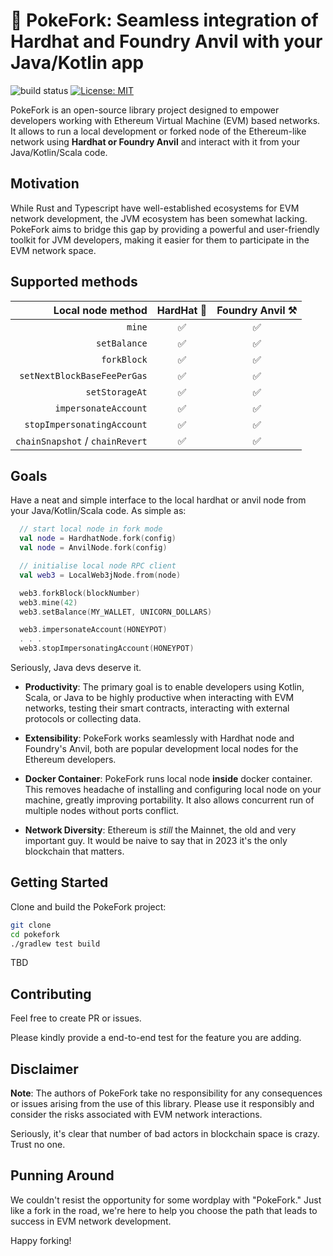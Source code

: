 # 🍴 PokeFork: Seamless integration of Hardhat and Foundry Anvil with your Java/Kotlin app

![build status](https://github.com/ruXlab/pokefork/actions/workflows/tests.yml/badge.svg)
[![License: MIT](https://img.shields.io/badge/License-MIT-yellow.svg)](https://opensource.org/licenses/MIT)



PokeFork is an open-source library project designed to empower
developers working with Ethereum Virtual Machine (EVM) based networks.
It allows to run a local development or forked node of the Ethereum-like network 
using **Hardhat or Foundry Anvil** and interact with it from your Java/Kotlin/Scala code.

## Motivation

While Rust and Typescript have well-established ecosystems for
EVM network development, the JVM ecosystem has been somewhat lacking.
PokeFork aims to bridge this gap by providing a powerful and
user-friendly toolkit for JVM developers, making it easier for them
to participate in the EVM network space.

## Supported methods

|               Local node method | HardHat 👷 | Foundry Anvil ⚒️ |
|--------------------------------:|:----------:|:----------------:|
|                          `mine` |     ✅      |        ✅         |
|                    `setBalance` |     ✅      |        ✅         |
|                     `forkBlock` |     ✅      |        ✅         |
|     `setNextBlockBaseFeePerGas` |     ✅      |        ✅         |
|                  `setStorageAt` |     ✅      |        ✅         |
|            `impersonateAccount` |     ✅      |        ✅         |
|      `stopImpersonatingAccount` |     ✅      |        ✅         |
| `chainSnapshot` / `chainRevert` |     ✅      |        ✅         |

## Goals

Have a neat and simple interface to the local hardhat or anvil node from your Java/Kotlin/Scala code. As simple as:

```kotlin
  // start local node in fork mode
  val node = HardhatNode.fork(config)
  val node = AnvilNode.fork(config)

  // initialise local node RPC client
  val web3 = LocalWeb3jNode.from(node)

  web3.forkBlock(blockNumber)
  web3.mine(42)
  web3.setBalance(MY_WALLET, UNICORN_DOLLARS)

  web3.impersonateAccount(HONEYPOT)
  . . .
  web3.stopImpersonatingAccount(HONEYPOT)
```

Seriously, Java devs deserve it.



- **Productivity**: The primary goal is to enable developers using
  Kotlin, Scala, or Java to be highly productive when interacting with EVM networks, 
  testing their smart contracts, interacting with external protocols or collecting data.

- **Extensibility**: PokeFork works seamlessly with
  Hardhat node and Foundry's Anvil, both are popular development local nodes for the Ethereum developers.

- **Docker Container**: PokeFork runs local node **inside** docker container. This removes headache of installing
  and configuring local node on your machine, greatly improving portability. It also allows concurrent run
  of multiple nodes without ports conflict.

- **Network Diversity**: Ethereum is _still_ the Mainnet, the old and very important guy. 
  It would be naive to say that in 2023 it's the only blockchain that matters.

## Getting Started

Clone and build the PokeFork project:

```bash
git clone 
cd pokefork
./gradlew test build
```

TBD

## Contributing

Feel free to create PR or issues.

Please kindly provide a end-to-end test for the feature you are adding.

## Disclaimer

**Note**: The authors of PokeFork take no responsibility for any
consequences or issues arising from the use of this library.
Please use it responsibly and consider the risks associated with
EVM network interactions.

Seriously, it's clear that number of bad actors in blockchain
space is crazy. Trust no one.

## Punning Around

We couldn't resist the opportunity for some wordplay with "PokeFork."
Just like a fork in the road, we're here to help you choose the
path that leads to success in EVM network development.

Happy forking!
